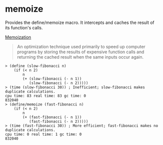 memoize
=======

Provides the define/memoize macro. It intercepts and caches the result of its function's calls.

[Memoization](https://en.wikipedia.org/wiki/Memoization)
> An optimization technique used primarily to speed up computer programs by storing the results of expensive function calls and returning the cached result when the same inputs occur again.

```racket
> (define (slow-fibonacci n)
    (if (< n 2)
        n
        (+ (slow-fibonacci (- n 1))
           (slow-fibonacci (- n 2)))))
> (time (slow-fibonacci 30)) ; Inefficient; slow-fibonacci makes duplicate calculations.
cpu time: 83 real time: 83 gc time: 0
832040
> (define/memoize (fast-fibonacci n)
    (if (< n 2)
        n
        (+ (fast-fibonacci (- n 1))
           (fast-fibonacci (- n 2)))))
> (time (fast-fibonacci 30)) ; More efficient; fast-fibonacci makes no duplicate calculations.
cpu time: 0 real time: 1 gc time: 0
832040
```
